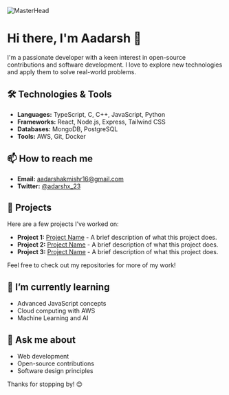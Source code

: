 ![MasterHead](https://github.blog/wp-content/uploads/2021/01/102393310-07478b80-3f8d-11eb-84eb-392d555ebd29.png?fit=1200%2C630)

# Hi there, I'm Aadarsh 👋

I'm a passionate developer with a keen interest in open-source contributions and software development. I love to explore new technologies and apply them to solve real-world problems.

## 🛠️ Technologies & Tools

- **Languages:** TypeScript, C, C++, JavaScript, Python
- **Frameworks:** React, Node.js, Express, Tailwind CSS
- **Databases:** MongoDB, PostgreSQL
- **Tools:** AWS, Git, Docker

## 📫 How to reach me

- **Email:** aadarshakmishr16@gmail.com
- **Twitter:** [@adarshx_23](https://twitter.com/adarshx_23)

## 🚀 Projects

Here are a few projects I've worked on:

- **Project 1:** [Project Name](https://github.com/Aadarsh6/project1) - A brief description of what this project does.
- **Project 2:** [Project Name](https://github.com/Aadarsh6/project2) - A brief description of what this project does.
- **Project 3:** [Project Name](https://github.com/Aadarsh6/project3) - A brief description of what this project does.

Feel free to check out my repositories for more of my work!

## 🌱 I’m currently learning

- Advanced JavaScript concepts
- Cloud computing with AWS
- Machine Learning and AI

## 💬 Ask me about

- Web development
- Open-source contributions
- Software design principles

Thanks for stopping by! 😊
``` ▋
